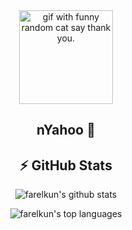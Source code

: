 <div align="center">
<img height="150" src="https://github.com/farelkun/farelkun/blob/master/mad.gif" alt="gif with funny random cat say thank you." />
</div>
<div align="center">
  
  ## nYahoo 👻
  
  
  ## ⚡ GitHub Stats
  
  ![farelkun's github stats](https://github-readme-stats.vercel.app/api?username=farelkun&show_icons=true&count_private=true&theme=gruvbox)
  
  ![farelkun's top languages](https://github-readme-stats.vercel.app/api/top-langs/?username=farelkun&show_icons=true&count_private=true&theme=gruvbox)
  
</div>
